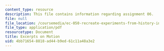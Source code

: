 ```yaml
---
content_type: resource
description: This file contains information regarding assignment 06.
file: null
file_location: /coursemedia/ec-050-recreate-experiments-from-history-inform-the-future-from-the-past-galileo-january-iap-2010/4bb716548818ad44b9ed61c11a48a3e2_MITEC_050IAP10_assn06.pdf
file_type: application/pdf
resourcetype: Document
title: Excerpts on Motion
uid: 4bb71654-8818-ad44-b9ed-61c11a48a3e2
---
```

